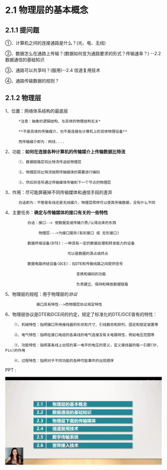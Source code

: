 # 2.1 物理层的基本概念

## 2.1.1 提问题
  ①、计算机之间的连接通路是什么？(光、电、无线)
  
  ②、数据怎么在通路上传输？(数据如何变为通路要求的形式？传输速率？) --2.2 数据通信的基础知识
  
  ③、通路可以共享吗？(服用)--2.4 信道复用技术
  
  ④、通路传输数据的规则？
  
## 2.1.2 物理层
 1、位置：网络体系结构的最底层

          *注意：抽象的逻辑结构、与具体的物理结构无关*

          **不是具体的传输媒介，也不是连接在计算机上的具体物理设备**

          而传输媒介即为：网线....
   
  2、功能：**如何在连接各种计算机的传输媒介上传输数据比特流**
         
          ①、数据链路层将比特流传送给物理层
          
          ②、物理层将比特流按照传输媒体的需要进行编码
          
          ③、然后将信号通过传输媒体传输到下一个节点的物理层
  
  3、作用：尽可能屏蔽掉不同传输媒体和通信手段的差异
          
          白话即为：不管是有线还是无线媒介，物理层照样可以使其传输数据，没有什么不同
  
  4、主要任务：**确定与传输媒体的接口有关的一些特性**
              
              白话：接口--> 使数据变成传输介质/认得出来的东西
                   
                   物理层--->为接口服务(有形接口 或 无形接口)
              
              数据终端设备(DTE)：一种具有一定的数据处理和转发能力的设备
                                
                                可以是数据的源点或终点
              
              数据电路终结设备(DCE)：在DTE和传输线路之间提供信号
                                    
                                    变换和编码的功能
                                    
                                    负责建立、保持和释放数据链路
              
  5、物理层的规程：用于物理层的*协议*
                  
                  接口具有特性-->而物理层协议规定特性
                  
  6、物理层协议是DTE和DCE间的约定，规定了标准化的DTE/DCE皆有的特性：
        
        ①、机械特性：指明接口所用接线器的形状和尺寸、引线数目和排列、固定和锁定装置等
        
        ②、电气特性：指明在接口电缆的各条线的电气连接及有关电路特性，例如电压范围等
        
        ③、功能特性：指明某条线上出现的某一电平的电压的意义，定义接线器的每一引脚(针，Pin)的作用
        
        ④、过程特性：指明对于不同功能的各种可能事件的出现顺序
  
  
  
  
  
  PPT :
  
![](https://github.com/Jason-xiang1111/computer-networks/blob/main/images/%E5%BE%AE%E4%BF%A1%E5%9B%BE%E7%89%87_20220918202228.jpg)
  
  
  
  
  
  
  
  
  
  
